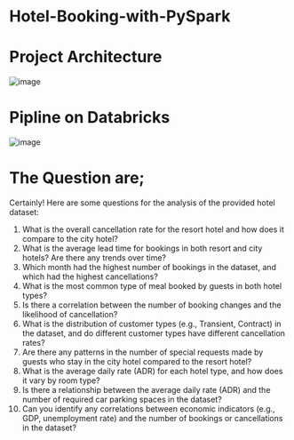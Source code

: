 # Hotel-Booking-with-PySpark

# **Project Architecture**

![image](https://github.com/Akashpandey1507/end-to-end-azurePipeline-Hotel-Booking-project-with-PySpark/assets/124170332/7d3a070a-3f90-415c-8f87-1c5618bae269)


# **Pipline on Databricks**

![image](https://github.com/Akashpandey1507/end-to-end-azurePipeline-Hotel-Booking-project-with-PySpark/assets/124170332/800d4d82-2794-4df5-9c9d-5528b95b4a54)





# The Question are;

Certainly! Here are some questions for the analysis of the provided hotel dataset:

1. What is the overall cancellation rate for the resort hotel and how does it compare to the city hotel?
2. What is the average lead time for bookings in both resort and city hotels? Are there any trends over time?
3. Which month had the highest number of bookings in the dataset, and which had the highest cancellations?
4. What is the most common type of meal booked by guests in both hotel types?
5. Is there a correlation between the number of booking changes and the likelihood of cancellation?
6. What is the distribution of customer types (e.g., Transient, Contract) in the dataset, and do different customer types have different cancellation rates?
7. Are there any patterns in the number of special requests made by guests who stay in the city hotel compared to the resort hotel?
8. What is the average daily rate (ADR) for each hotel type, and how does it vary by room type?
9. Is there a relationship between the average daily rate (ADR) and the number of required car parking spaces in the dataset?
10. Can you identify any correlations between economic indicators (e.g., GDP, unemployment rate) and the number of bookings or cancellations in the dataset?
